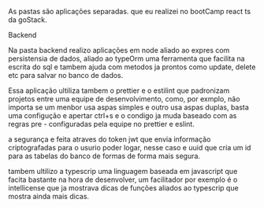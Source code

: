 As pastas são aplicações separadas. que eu realizei no bootCamp react ts  da goStack.

Backend

Na pasta backend realizo aplicações em node aliado ao expres com persistensia de dados, aliado ao typeOrm uma ferramenta que facilita na escrita do sql e tambem ajuda com metodos ja prontos como update, delete etc para salvar no banco de dados.

 Essa aplicação ultiliza tambem o prettier e o estilint que padronizam projetos  entre uma equipe de desenvolvimento, como, por exmplo, não importa se um  menbor usa aspas simples e outro usa aspas duplas, basta uma configução e apertar ctrl+s e o condigo ja muda baseado com as regras pre - configuradas pela equipe no prettier e eslint.
 
 a segurança e feita atraves do token jwt que envia informação criptografadas para o usurio poder logar, nesse caso e uuid que cria um id para as tabelas do banco de formas de forma mais segura.
 
 tambem ultilizo a typescrip uma linguagem baseada em javascript que facita bastante na hora de desenvolver, um facilitador por exemplo é o intellicense que ja mostrava dicas de funções aliados ao typescrip que mostra ainda mais dicas.
